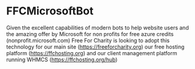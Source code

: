 # FFCMicrosoftBot
Given the excellent capabilities of modern bots to help website users and the amazing offer by Microsoft for non profits for free azure credits (nonprofit.microsoft.com) Free For Charity is looking to adopt this technology for our main site (https://freeforcharity.org) our free hosting platform (https://ffchosting.org) and our client management platform running WHMCS (https://ffchosting.org/hub)
